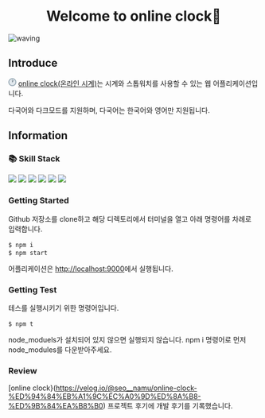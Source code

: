 <h1 style="text-align: center">Welcome to online clock👋</h1>

![waving](https://capsule-render.vercel.app/api?type=waving&height=200&text=onlie-clock&fontAlign=75&fontAlignY=40&color=gradient)

<h2>Introduce</h2>

<img src="./public/favicon/favicon-16x16.png" /> [online clock(온라인 시계)](https://online-clock-s.vercel.app/)는 시계와 스톱워치를 사용할 수 있는 웹 어플리케이션입니다.

다국어와 다크모드를 지원하며, 다국어는 한국어와 영어만 지원됩니다.

<h2>Information</h2>

<h3>📚 Skill Stack</h3>

<img src="https://img.shields.io/badge/HTML5-E34F26?style=flat-square&logo=html5&logoColor=white" style="display:inline"/>
<img src="https://img.shields.io/badge/CSS3-1572B6?style=flat-square&logo=css3&logoColor=white" style="display:inline"/>
<img src="https://img.shields.io/badge/Webpack-8DD6F9?style=flat-square&logo=webpack&logoColor=white" style="display:inline"/>
<img src="https://img.shields.io/badge/React-61DAFB?style=flat-square&logo=react&logoColor=white" style="display:inline"/>
<img src="https://img.shields.io/badge/TypeScript-3178C6?style=flat-square&logo=typescript&logoColor=white" style="display:inline"/>
<img src="https://img.shields.io/badge/i18next-26A69A?style=flat-square&logo=i18next&logoColor=white" style="display:inline"/>

<h3>Getting Started</h3>

Github 저장소를 clone하고 해당 디렉토리에서 터미널을 열고 아래 명령어를 차례로 입력합니다.

```
$ npm i
$ npm start
```

어플리케이션은 [http://localhost:9000](http://localhost:9000)에서 실행됩니다.

<h3>Getting Test</h3>

테스를 실행시키기 위한 명령어입니다. 

```
$ npm t
```

node_moduels가 설치되어 있지 않으면 실행되지 않습니다. npm i 명령어로 먼저 node_modules를 다운받아주세요.

<!-- <h3>Review</h3>

[My-day 프로젝트 후기](https://velog.io/@seo__namu/My-day-%ED%94%84%EB%A1%9C%EC%A0%9D%ED%8A%B8-%ED%9B%84%EA%B8%B0)에 개발 후기를 기록했습니다. -->

<h3>Review</h3>

[online clock}(https://velog.io/@seo__namu/online-clock-%ED%94%84%EB%A1%9C%EC%A0%9D%ED%8A%B8-%ED%9B%84%EA%B8%B0) 프로젝트 후기에 개발 후기를 기록했습니다.